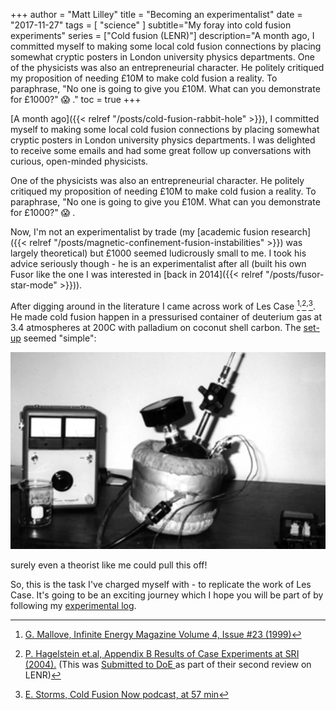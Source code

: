 +++
author = "Matt Lilley"
title = "Becoming an experimentalist"
date = "2017-11-27"
tags = [
    "science"
]
subtitle="My foray into cold fusion experiments"
series = ["Cold fusion (LENR)"]
description="A month ago, I committed myself to making some local cold fusion connections by placing somewhat cryptic posters in London university physics departments. One of the physicists was also an entrepreneurial character. He politely critiqued my proposition of needing £10M to make cold fusion a reality. To paraphrase, \"No one is going to give you £10M. What can you demonstrate for £1000?\" 😱 ."
toc = true
+++

[A month ago]({{< relref "/posts/cold-fusion-rabbit-hole" >}}), I committed myself to making some local cold fusion connections by placing somewhat cryptic posters in London university physics departments. I was delighted to receive some emails and had some great follow up conversations with curious, open-minded physicists.

One of the physicists was also an entrepreneurial character. He politely critiqued my proposition of needing £10M to make cold fusion a reality. To paraphrase, "No one is going to give you £10M. What can you demonstrate for £1000?" 😱 .

Now, I'm not an experimentalist by trade (my [academic fusion research]({{< relref "/posts/magnetic-confinement-fusion-instabilities" >}}) was largely theoretical) but £1000 seemed ludicrously small to me. I took his advice seriously though - he is an experimentalist after all (built his own Fusor like the one I was interested in [back in 2014]({{< relref "/posts/fusor-star-mode" >}})). 

After digging around in the literature I came across work of Les Case [^1]<sup>,</sup>[^2]<sup>,</sup>[^3]. He made cold fusion happen in a pressurised container of deuterium gas at 3.4 atmospheres at 200C with palladium on coconut shell carbon. The [set-up](http://www.lenr-canr.org/acrobat/MalloveEreproducib.pdf) seemed "simple":

![Les Case's cold fusion experiment](les-case-experiment.png "Dr. Les Case’s Catalytic Fusion cell, a steel gas-tight oval container used as an oxygen bottle in WW-II, sits in resistance coil heating basket")

surely even a theorist like me could pull this off!

So, this is the task I've charged myself with - to replicate the work of Les Case. It's going to be an exciting journey which I hope you will be part of by following my [experimental log](https://gitlab.com/mklilley/lenr/-/issues/1).

 

[^1]: [G. Mallove, Infinite Energy Magazine Volume 4, Issue #23 (1999)](https://www.infinite-energy.com/iemagazine/issue23/deviceupdate.html)
[^2]: [P. Hagelstein et.al, Appendix B Results of Case Experiments at SRI (2004).](https://lenr-canr.org/acrobat/Hagelsteinnewphysica.pdf#page=18) (This was [Submitted to DoE ](https://lenr-canr.org/wordpress/?page_id=455#MaterialSubmitted)as part of their second review on LENR)
[^3]: [E. Storms, Cold Fusion Now podcast, at 57 min](http://www.coldfusionnow.com/podcast/Ruby-Carat-Edmund-Storms-Cold-Fusion-Now-019.mp3)